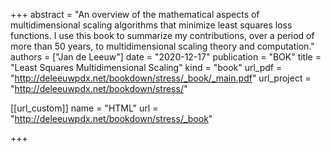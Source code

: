 +++
abstract = "An overview of the mathematical aspects of multidimensional scaling algorithms that minimize least squares loss functions. I use this book to summarize my contributions, over a period of more than 50 years, to multidimensional scaling theory and computation."
authors = ["Jan de Leeuw"]
date = "2020-12-17"
publication = "BOK"
title = "Least Squares Multidimensional Scaling"
kind = "book"
url_pdf = "http://deleeuwpdx.net/bookdown/stress/_book/_main.pdf"
url_project = "http://deleeuwpdx.net/bookdown/stress/"


[[url_custom]]
name = "HTML"
url = "http://deleeuwpdx.net/bookdown/stress/_book"

+++

